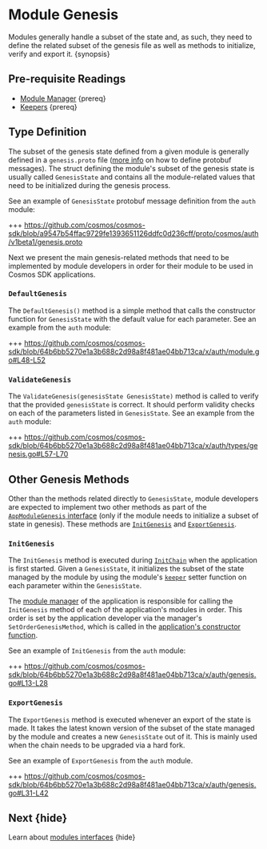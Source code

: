 <!--
order: 9
-->

# Module Genesis

Modules generally handle a subset of the state and, as such, they need to define the related subset of the genesis file as well as methods to initialize, verify and export it. {synopsis}

## Pre-requisite Readings

- [Module Manager](./module-manager.md) {prereq}
- [Keepers](./keeper.md) {prereq}

## Type Definition 

The subset of the genesis state defined from a given module is generally defined in a `genesis.proto` file ([more info](../core/encoding.md#gogoproto) on how to define protobuf messages). The struct defining the module's subset of the genesis state is usually called `GenesisState` and contains all the module-related values that need to be initialized during the genesis process. 

See an example of `GenesisState` protobuf message definition from the `auth` module:

+++ https://github.com/cosmos/cosmos-sdk/blob/a9547b54ffac9729fe1393651126ddfc0d236cff/proto/cosmos/auth/v1beta1/genesis.proto

Next we present the main genesis-related methods that need to be implemented by module developers in order for their module to be used in Cosmos SDK applications. 

### `DefaultGenesis`

The `DefaultGenesis()` method is a simple method that calls the constructor function for `GenesisState` with the default value for each parameter. See an example from the `auth` module:

+++ https://github.com/cosmos/cosmos-sdk/blob/64b6bb5270e1a3b688c2d98a8f481ae04bb713ca/x/auth/module.go#L48-L52

### `ValidateGenesis`

The `ValidateGenesis(genesisState GenesisState)` method is called to verify that the provided `genesisState` is correct. It should perform validity checks on each of the parameters listed in `GenesisState`. See an example from the `auth` module:

+++ https://github.com/cosmos/cosmos-sdk/blob/64b6bb5270e1a3b688c2d98a8f481ae04bb713ca/x/auth/types/genesis.go#L57-L70

## Other Genesis Methods

Other than the methods related directly to `GenesisState`, module developers are expected to implement two other methods as part of the [`AppModuleGenesis` interface](./module-manager.md#appmodulegenesis) (only if the module needs to initialize a subset of state in genesis). These methods are [`InitGenesis`](#initgenesis) and [`ExportGenesis`](#exportgenesis).

### `InitGenesis`

The `InitGenesis` method is executed during [`InitChain`](../core/baseapp.md#initchain) when the application is first started. Given a `GenesisState`, it initializes the subset of the state managed by the module by using the module's [`keeper`](./keeper.md) setter function on each parameter within the `GenesisState`. 

The [module manager](./module-manager.md#manager) of the application is responsible for calling the `InitGenesis` method of each of the application's modules in order. This order is set by the application developer via the manager's `SetOrderGenesisMethod`, which is called in the [application's constructor function](../basics/app-anatomy.md#constructor-function).

See an example of `InitGenesis` from the `auth` module:

+++ https://github.com/cosmos/cosmos-sdk/blob/64b6bb5270e1a3b688c2d98a8f481ae04bb713ca/x/auth/genesis.go#L13-L28

### `ExportGenesis`

The `ExportGenesis` method is executed whenever an export of the state is made. It takes the latest known version of the subset of the state managed by the module and creates a new `GenesisState` out of it. This is mainly used when the chain needs to be upgraded via a hard fork. 

See an example of `ExportGenesis` from the `auth` module.

+++ https://github.com/cosmos/cosmos-sdk/blob/64b6bb5270e1a3b688c2d98a8f481ae04bb713ca/x/auth/genesis.go#L31-L42

## Next {hide}

Learn about [modules interfaces](module-interfaces.md) {hide}